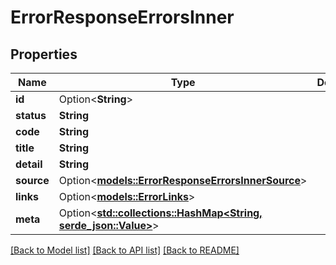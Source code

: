 # ErrorResponseErrorsInner

## Properties

Name | Type | Description | Notes
------------ | ------------- | ------------- | -------------
**id** | Option<**String**> |  | [optional]
**status** | **String** |  | 
**code** | **String** |  | 
**title** | **String** |  | 
**detail** | **String** |  | 
**source** | Option<[**models::ErrorResponseErrorsInnerSource**](ErrorResponse_errors_inner_source.md)> |  | [optional]
**links** | Option<[**models::ErrorLinks**](ErrorLinks.md)> |  | [optional]
**meta** | Option<[**std::collections::HashMap<String, serde_json::Value>**](serde_json::Value.md)> |  | [optional]

[[Back to Model list]](../README.md#documentation-for-models) [[Back to API list]](../README.md#documentation-for-api-endpoints) [[Back to README]](../README.md)


